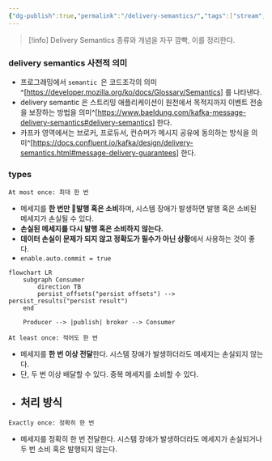 ```yaml
---
{"dg-publish":true,"permalink":"/delivery-semantics/","tags":["stream","delivery","semantics"],"dgHomeLink":true,"dgShowInlineTitle":true,"dgEnableSearch":true,"dgLinkPreview":true,"dgShowTags":true,"noteIcon":"","created":"2024-07-21T15:30:23.591+09:00"}
---
```



> [!info]
> Delivery Semantics 종류와 개념을 자꾸 깜빡, 이를 정리한다.


### delivery semantics 사전적 의미
- 프로그래밍에서 `semantic `은 코드조각의 의미^[https://developer.mozilla.org/ko/docs/Glossary/Semantics] 를 나타낸다.
- delivery semantic 은 스트리밍 애플리케이션이 원천에서 목적지까지 이벤트 전송을 보장하는 방법을 의미^[https://www.baeldung.com/kafka-message-delivery-semantics#delivery-semantics] 한다.
- 카프카 영역에서는 브로커, 프로듀서, 컨슈머가 메시지 공유에 동의하는 방식을 의미^[https://docs.confluent.io/kafka/design/delivery-semantics.html#message-delivery-guarantees] 한다.


### types


`At most once: 최대 한 번` 
- 메세지를 **한 번만 발행 혹은 소비**하며, 시스템 장애가 발생하면 발행 혹은 소비된 메세지가 손실될 수 있다.
- **손실된 메세지를 다시 발행 혹은 소비하지 않는다.**
- **데이터 손실이 문제가 되지 않고 정확도가 필수가 아닌 상황**에서 사용하는 것이 좋다.
- `enable.auto.commit = true`
```mermaid
flowchart LR
    subgraph Consumer
        direction TB
        persist_offsets("persist offsets") --> persist_results("persist result")
    end
    
    Producer --> |publish| broker --> Consumer
```

`At least once: 적어도 한 번`
- 메세지를 **한 번 이상 전달**한다. 시스템 장애가 발생하더라도 메세지는 손실되지 않는다.
- 단, 두 번 이상 배달할 수 있다. 중복 메세지를 소비할 수 있다.
- 처리 방식
    - 


`Exactly once: 정확히 한 번`
- 메세지를 정확히 한 번 전달한다. 시스템 장애가 발생하더라도 메세지가 손실되거나 두 번 소비 혹은 발행되지 않는다.

